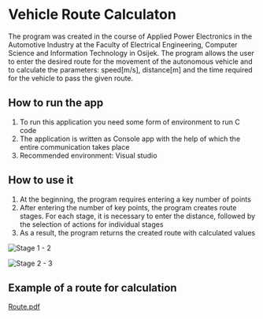# Vehicle Route Calculaton
The program was created in the course of Applied Power Electronics in the Automotive Industry at the Faculty of Electrical Engineering, Computer Science and Information Technology in Osijek. The program allows the user to enter the desired route for the movement of the autonomous vehicle and to calculate the parameters: speed[m/s], distance[m] and the time required for the vehicle to pass the given route.

## How to run the app
1. To run this application you need some form of environment to run C code
2. The application is written as Console app with the help of which the entire communication takes place
3. Recommended environment: Visual studio

## How to use it 
1. At the beginning, the program requires entering a key number of points
2. After entering the number of key points, the program creates route stages. For each stage, it is necessary to enter the distance, followed by the selection of actions for individual stages
3. As a result, the program returns the created route with calculated values

![Stage 1 - 2](https://user-images.githubusercontent.com/62599540/186674288-40143138-cb86-4e59-913b-a5d11acf7dcc.PNG)

![Stage 2 - 3](https://user-images.githubusercontent.com/62599540/186674308-b4d3b129-314c-4b86-a4c1-6551ecd5d752.PNG)

## Example of a route for calculation

[Route.pdf](https://github.com/StjepanPrakljacic/vehicleRouteCalculation/files/9425311/Route.pdf)

